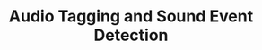 ---
layout: page
title: Audio Tagging and Sound Event Detection
description: Project for Machine Learning for Signal Processing, IITK
img: 
importance: 8
category: projects
related_publications: false
---
